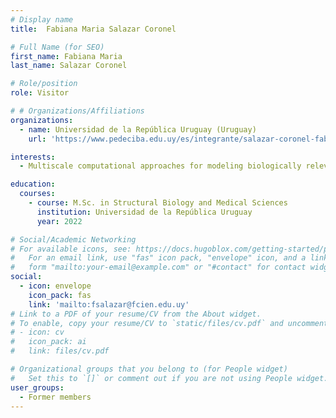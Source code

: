 ```yaml
---
# Display name
title:  Fabiana Maria Salazar Coronel

# Full Name (for SEO)
first_name: Fabiana Maria
last_name: Salazar Coronel

# Role/position
role: Visitor

# # Organizations/Affiliations
organizations:
  - name: Universidad de la República Uruguay (Uruguay)
    url: 'https://www.pedeciba.edu.uy/es/integrante/salazar-coronel-fabiana-maria/'

interests:
  - Multiscale computational approaches for modeling biologically relevant enzymes

education:
  courses:
    - course: M.Sc. in Structural Biology and Medical Sciences 
      institution: Universidad de la República Uruguay 
      year: 2022

# Social/Academic Networking
# For available icons, see: https://docs.hugoblox.com/getting-started/page-builder/#icons
#   For an email link, use "fas" icon pack, "envelope" icon, and a link in the
#   form "mailto:your-email@example.com" or "#contact" for contact widget.
social:
  - icon: envelope
    icon_pack: fas
    link: 'mailto:fsalazar@fcien.edu.uy'
# Link to a PDF of your resume/CV from the About widget.
# To enable, copy your resume/CV to `static/files/cv.pdf` and uncomment the lines below.
# - icon: cv
#   icon_pack: ai
#   link: files/cv.pdf

# Organizational groups that you belong to (for People widget)
#   Set this to `[]` or comment out if you are not using People widget.
user_groups:
  - Former members
---
```

